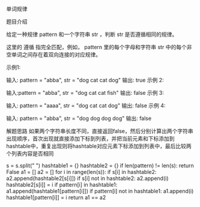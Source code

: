 单词规律

题目介绍

给定一种规律 pattern 和一个字符串 str ，判断 str 是否遵循相同的规律。

这里的 遵循 指完全匹配，例如， pattern 里的每个字母和字符串 str 中的每个非空单词之间存在着双向连接的对应规律。

示例1:

输入: pattern = "abba", str = "dog cat cat dog"
输出: true
示例 2:

输入:pattern = "abba", str = "dog cat cat fish"
输出: false
示例 3:

输入: pattern = "aaaa", str = "dog cat cat dog"
输出: false
示例 4:

输入: pattern = "abba", str = "dog dog dog dog"
输出: false

解题思路
如果两个字符串长度不同，直接返回false，然后分别计算出两个字符串出现顺序，首次出现就直接添加下标到列表，并把当前元素和下标添加到hashtable中，重复出现则将hashtable对应元素下标添加到列表中，最后比较两个列表内容是否相同

s = s.split(" ")
hashtable1 = {}
hashtable2 = {}
if len(pattern) != len(s):
	return False
a1 = []
a2 = []
for i in range(len(s)):
	if s[i] in hashtable2:
    	a2.append(hashtable2[s[i]])
    if s[i] not in hashtable2:
        a2.append(i)
        hashtable2[s[i]] = i
    if pattern[i] in hashtable1:
        a1.append(hashtable1[pattern[i]])
    if pattern[i] not in hashtable1:
    	a1.append(i)
        hashtable1[pattern[i]] = i
 return a1 == a2    
